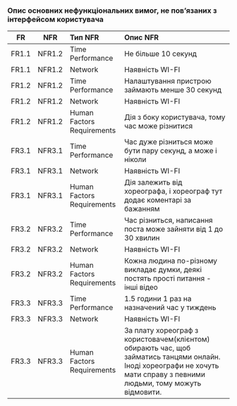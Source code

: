 ### Опис основних нефункціональних вимог, не пов’язаних з інтерфейсом користувача
|FR|NFR|Тип NFR|Опис NFR|
|:-----:|:-----:|:-----|:-----|
|FR1.1|NFR1.2|Time Performance|Не більше 10 секунд|
|FR1.1|NFR1.2|Network|Наявність WI-FI|
|FR1.2|NFR1.2|Time Performance|Налаштування пристрою займають менше 30 секунд|
|FR1.2|NFR1.2|Network|Наявність WI-FI|
|FR1.2|NFR1.2|Human Factors Requirements|Дія з боку користувача, тому час може різнитися|
|FR3.1|NFR3.1|Time Performance|Час дуже різниться може бути пару секунд, а може і ніколи|
|FR3.1|NFR3.1|Network|Наявність WI-FI|
|FR3.1|NFR3.1|Human Factors Requirements|Дія залежить від хореографа, і хореограф тут додає коментарі за бажанням|
|FR3.2|NFR3.2|Time Performance|Час різниться, написання поста може зайняти від 1 до 30 хвилин|
|FR3.2|NFR3.2|Network|Наявність WI-FI|
|FR3.2|NFR3.2|Human Factors Requirements|Кожна людина по-різному викладає думки, деякі постять прості питання - інші відео|
|FR3.3|NFR3.3|Time Performance|1.5 години 1 раз на назначений час у тиждень|
|FR3.3|NFR3.3|Network|Наявність WI-FI|
|FR3.3|NFR3.3|Human Factors Requirements|За плату хореограф з користовачем(клієнтом) обирають час, щоб займатись танцями онлайн. Іноді хореографи не хочуть мати справу з певними людьми, тому можуть відмовити.|

